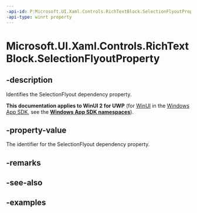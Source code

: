 ```yaml
---
-api-id: P:Microsoft.UI.Xaml.Controls.RichTextBlock.SelectionFlyoutProperty
-api-type: winrt property
---
```


<!-- Property syntax.
public DependencyProperty SelectionFlyoutProperty { get; }
-->

# Microsoft.UI.Xaml.Controls.RichTextBlock.SelectionFlyoutProperty

## -description

Identifies the SelectionFlyout dependency property.

**This documentation applies to WinUI 2 for UWP** (for [WinUI](/windows/apps/winui/winui3/) in the [Windows App SDK](/windows/apps/windows-app-sdk/), see the **[Windows App SDK namespaces](/windows/windows-app-sdk/api/winrt/)**).

## -property-value

The identifier for the SelectionFlyout dependency property.

## -remarks

## -see-also

## -examples

